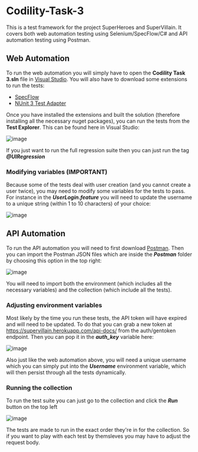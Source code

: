 # Codility-Task-3
This is a test framework for the project SuperHeroes and SuperVillain. It covers both web automation testing using Selenium/SpecFlow/C# and API automation testing using Postman.
## Web Automation
To run the web automation you will simply have to open the **Codility Task 3.sln** file in [Visual Studio](https://visualstudio.microsoft.com/). You will also have to download some extensions to run the tests:

 - [SpecFlow](https://docs.specflow.org/projects/getting-started/en/latest/GettingStarted/Step1.html)
 - [NUnit 3 Test Adapter](https://marketplace.visualstudio.com/items?itemName=NUnitDevelopers.NUnit3TestAdapter)

Once you have installed the extensions and built the solution (therefore installing all the necessary nuget packages), you can run the tests from the **Test Explorer**.
This can be found here in Visual Studio:

![image](https://user-images.githubusercontent.com/49139851/180339152-3a439d57-4f7a-4a02-958e-d37a93f5b73e.png)

If you just want to run the full regression suite then you can just run the tag ***@UIRegression***

### Modifying variables (IMPORTANT)
Because some of the tests deal with user creation (and you cannot create a user twice), you may need to modify some variables for the tests to pass. For instance in the ***UserLogin.feature*** you will need to update the username to a unique string (within 1 to 10 characters) of your choice:

![image](https://user-images.githubusercontent.com/49139851/180346829-4eccb0c1-574d-4ddc-a0ca-45a8196e52be.png)

## API Automation
To run the API automation you will need to first download [Postman](https://www.postman.com/downloads/). Then you can import the Postman JSON files which are inside the ***Postman*** folder by choosing this option in the top right:

![image](https://user-images.githubusercontent.com/49139851/180354303-1c752a46-d369-49d4-a5ed-9c4a693a1a5f.png)

You will need to import both the environment (which includes all the necessary variables) and the collection (which include all the tests).
### Adjusting environment variables
Most likely by the time you run these tests, the API token will have expired and will need to be updated. To do that you can grab a new token at https://supervillain.herokuapp.com/api-docs/ from the auth/gentoken endpoint. Then you can pop it in the ***auth_key*** variable here:

![image](https://user-images.githubusercontent.com/49139851/180355330-f3952ad3-42e2-479a-8833-f75e06fcac00.png)

Also just like the web automation above, you will need a unique username which you can simply put into the ***Username*** environment variable, which will then persist through all the tests dynamically.
### Running the collection
To run the test suite you can just go to the collection and click the ***Run*** button on the top left

![image](https://user-images.githubusercontent.com/49139851/180355711-097c9434-73ac-436e-8d4e-3a31a576fad7.png)

The tests are made to run in the exact order they're in for the collection. So if you want to play with each test by themsleves you may have to adjust the request body.
